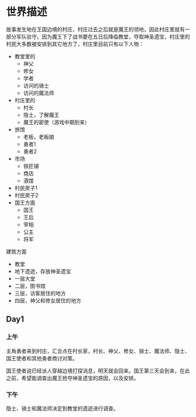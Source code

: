 # 世界描述

故事发生地在王国边境的村庄，村庄过去之后就是魔王的领地，因此村庄里就有一部分军队驻守。因为魔王下了战书要在五日后降临教堂，夺取神圣遗宝，村庄里的村民大多数被安排到其它地方了，村庄里目前只有以下人物：

- 教堂里的
  - 神父
  - 修女
  - 学者
  - 访问的骑士
  - 访问的魔法师
- 村庄里的
  - 村长
  - 隐士，了解魔王
  - 魔王的密使（游戏中期到来）
- 旅馆
  - 老板，老板娘
  - 勇者1
  - 勇者2
- 市场
  - 铁匠铺
  - 商店
  - 酒馆
- 村民房子1
- 村民房子2
- 国王方面
  - 国王
  - 王后
  - 宰相
  - 公主
  - 将军

建筑方面

- 教堂
 - 地下遗迹，存放神圣遗宝
 - 一层大堂
 - 二层，图书馆
 - 三层，访客居住的地方
 - 四层，神父和修女居住的地方

## Day1

### 上午

主角勇者来到村庄，汇合点在村长家，村长、神父、修女、骑士、魔法师、隐士、国王使者和其他勇者商讨对策。

国王使者说已经派人穿越边境打探消息，明天就会回来。国王第三天会到来，在此之前，希望能调查出魔王抢夺神圣遗宝的原因，以及安排。

### 下午

隐士、骑士和魔法师决定到教堂的遗迹进行调查。